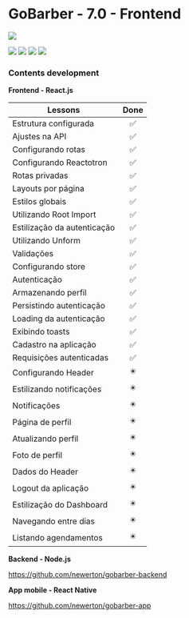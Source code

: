 # GoBarber - 7.0 - Frontend

![](https://hotmart.s3.amazonaws.com/product_contents/5bfd4a97-5e39-4c99-a871-8d3e969769cc/Course_Image01_580x320.jpg)

![](https://img.shields.io/github/stars/newerton/gobarber-frontend.svg) ![](https://img.shields.io/github/forks/newerton/gobarber-frontend.svg) ![](https://img.shields.io/github/issues/newerton/gobarber-frontend.svg) ![](https://img.shields.io/github/license/newerton/gobarber-frontend.svg)

### Contents development

**Frontend - React.js**

| Lessons                     |            Done            |
| --------------------------- | :------------------------: |
| Estrutura configurada       |     :white_check_mark:     |
| Ajustes na API              |     :white_check_mark:     |
| Configurando rotas          |     :white_check_mark:     |
| Configurando Reactotron     |     :white_check_mark:     |
| Rotas privadas              |     :white_check_mark:     |
| Layouts por página          |     :white_check_mark:     |
| Estilos globais             |     :white_check_mark:     |
| Utilizando Root Import      |     :white_check_mark:     |
| Estilização da autenticação |     :white_check_mark:     |
| Utilizando Unform           |     :white_check_mark:     |
| Validações                  |     :white_check_mark:     |
| Configurando store          |     :white_check_mark:     |
| Autenticação                |     :white_check_mark:     |
| Armazenando perfil          |     :white_check_mark:     |
| Persistindo autenticação    |     :white_check_mark:     |
| Loading da autenticação     |     :white_check_mark:     |
| Exibindo toasts             |     :white_check_mark:     |
| Cadastro na aplicação       |     :white_check_mark:     |
| Requisições autenticadas    |     :white_check_mark:     |
| Configurando Header         | :eight_pointed_black_star: |
| Estilizando notificações    | :eight_pointed_black_star: |
| Notificações                | :eight_pointed_black_star: |
| Página de perfil            | :eight_pointed_black_star: |
| Atualizando perfil          | :eight_pointed_black_star: |
| Foto de perfil              | :eight_pointed_black_star: |
| Dados do Header             | :eight_pointed_black_star: |
| Logout da aplicação         | :eight_pointed_black_star: |
| Estilização do Dashboard    | :eight_pointed_black_star: |
| Navegando entre dias        | :eight_pointed_black_star: |
| Listando agendamentos       | :eight_pointed_black_star: |

**Backend - Node.js**

https://github.com/newerton/gobarber-backend

**App mobile - React Native**

https://github.com/newerton/gobarber-app
